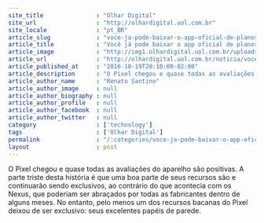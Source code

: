 ```yaml
---
site_title               : "Olhar Digital"
site_url                 : "http://olhardigital.uol.com.br"
site_locale              : "pt_BR"
article_slug             : "voce-ja-pode-baixar-o-app-oficial-de-planos-de-fundo-do-pixel-no-seu-android"
article_title            : "Você já pode baixar o app oficial de planos de fundo do Pixel no seu Android"
article_image            : "http://img1.olhardigital.uol.com.br/uploads/acervo_imagens/2016/10/20161019201728_660_420.jpg"
article_url              : "http://olhardigital.uol.com.br/noticia/voce-ja-pode-baixar-o-app-oficial-de-planos-de-fundo-do-pixel-no-seu-android/63206"
article_published_at     : "2016-10-19T20:10:00-02:00"
article_description      : "O Pixel chegou e quase todas as avaliações do aparelho são positivas. A parte triste desta história é que uma boa parte de seus recursos são e continuarão sendo exclusivos, ao contrário do que acontecia com os Nexus, que poderiam ser abraçados por todas as fabricantes dentro de alguns meses. No entanto, pelo menos um dos recursos bacanas do Pixel deixou de ser exclusivo: seus excelentes papéis de parede."
article_author_name      : "Renato Santino"
article_author_image     : null
article_author_biography : null
article_author_profile   : null
article_author_facebook  : null
article_author_twitter   : null
category                 : ['technology']
tags                     : ['Olhar Digital']
permalink                : "/:categories/voce-ja-pode-baixar-o-app-oficial-de-planos-de-fundo-do-pixel-no-seu-android/"
layout                   : post
---
```


O Pixel chegou e quase todas as avaliações do aparelho são positivas. A parte triste desta história é que uma boa parte de seus recursos são e continuarão sendo exclusivos, ao contrário do que acontecia com os Nexus, que poderiam ser abraçados por todas as fabricantes dentro de alguns meses. No entanto, pelo menos um dos recursos bacanas do Pixel deixou de ser exclusivo: seus excelentes papéis de parede.
